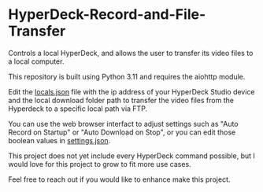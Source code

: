 # HyperDeck-Record-and-File-Transfer
Controls a local HyperDeck, and allows the user to transfer its video files to a local computer.

This repository is built using Python 3.11 and requires the aiohttp module.

Edit the [locals.json](https://github.com/soundinworship/HyperDeck-Record-and-File-Transfer/blob/main/Blackmagic%20HyperDeck%20Protocol/WebUI/Resources/local.json) file with the ip address of your HyperDeck Studio device and the local download folder path to transfer the video files from the Hyperdeck to a specific local path via FTP.

You can use the web browser interfact to adjust settings such as "Auto Record on Startup" or "Auto Download on Stop", or you can edit those boolean values in [settings.json](https://github.com/soundinworship/HyperDeck-Record-and-File-Transfer/blob/main/Blackmagic%20HyperDeck%20Protocol/WebUI/Resources/settings.json).

This project does not yet include every HyperDeck command possible, but I would love for this project to grow to fit more use cases.

Feel free to reach out if you would like to enhance make this project.

